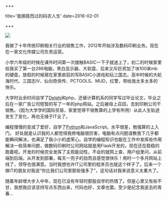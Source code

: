 +++

title='我擦肩而过的码农人生'
date=2016-02-01

+++



![](https://cdn.jsdelivr.net/gh/yoxyue/oss@master/uPic/2548-2375-thickbox.jpg)

我做了十年传统印刷相关行业的销售工作，2012年开始涉及数码印刷业务。现在在一家文化传媒公司负责运营。

小学六年级的时候在课外时间第一次接触BASIC一下子就迷上了，初二的时候家里给我买了第一台286电脑，黑白显示器、大软盘、后来又斥巨资加了块100来mb的硬盘，放假的时候窝在家里疯狂的写BASIC小游戏和玩三国志。高中时候的大航海时代、三国志IV、仙剑奇侠传、PCTOOLS、MUD，红警，带给我太多太多的快乐。

大学时业余时间自学了[Delphi](https://zh.wikipedia.org/wiki/Delphi)和php，还替计算机系的同学写过毕业论文，毕业之后在一家广告公司短暂的写了一年的php网站。之后被母上召回，去到印刷公司干销售。（因为大学学的国际贸易，家里觉得干销售算的上学有所用）从此人生轨迹发生了变化，再也无缘于IT业了。

编程慢慢的变成了爱好，自学了[Python](http://python.org)和JavaScript。水平很差，勉强算的上入门。
好处就是认识我的人都觉得我修电脑很厉害，电脑有点问题请教我下几乎都能瞬间解决，也满足了我小小的虚荣心。自学的编程知识也能在工作中发挥些作用解决一些简单问题，做数码印刷时公司网站就是用Flask开发的，现在还在稳稳的跑着呢。开发的时候完全发挥了主观能动性，不会的就网上查、用户组里问，从前端到后端，从开发到部署，每天一兜子的劲而且感觉很快乐！用时一个多月网站上线了，领导也很满意。当时我想也许IT公司里的程序员也就这个样子了。后来一个做IT的朋友对我说“你比我们公司里那些强多了”，这句话对我来说意义太重大了。

随着年龄增大步入中年，现在已没有年轻时那股自学的热情了。但是心里又有些不甘，我想我应该坚持写点东西出来，代码也好，文章也罢。至少是纪念我逝去的青春...

